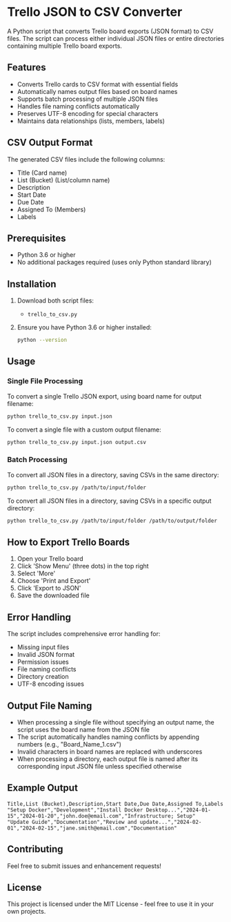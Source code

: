 # Trello JSON to CSV Converter

A Python script that converts Trello board exports (JSON format) to CSV files. The script can process either individual JSON files or entire directories containing multiple Trello board exports.

## Features

- Converts Trello cards to CSV format with essential fields
- Automatically names output files based on board names
- Supports batch processing of multiple JSON files
- Handles file naming conflicts automatically
- Preserves UTF-8 encoding for special characters
- Maintains data relationships (lists, members, labels)

## CSV Output Format

The generated CSV files include the following columns:
- Title (Card name)
- List (Bucket) (List/column name)
- Description
- Start Date
- Due Date
- Assigned To (Members)
- Labels

## Prerequisites

- Python 3.6 or higher
- No additional packages required (uses only Python standard library)

## Installation

1. Download both script files:
   - `trello_to_csv.py`

2. Ensure you have Python 3.6 or higher installed:
   ```bash
   python --version
   ```

## Usage

### Single File Processing

To convert a single Trello JSON export, using board name for output filename:
```bash
python trello_to_csv.py input.json
```

To convert a single file with a custom output filename:
```bash
python trello_to_csv.py input.json output.csv
```

### Batch Processing

To convert all JSON files in a directory, saving CSVs in the same directory:
```bash
python trello_to_csv.py /path/to/input/folder
```

To convert all JSON files in a directory, saving CSVs in a specific output directory:
```bash
python trello_to_csv.py /path/to/input/folder /path/to/output/folder
```

## How to Export Trello Boards

1. Open your Trello board
2. Click 'Show Menu' (three dots) in the top right
3. Select 'More'
4. Choose 'Print and Export'
5. Click 'Export to JSON'
6. Save the downloaded file

## Error Handling

The script includes comprehensive error handling for:
- Missing input files
- Invalid JSON format
- Permission issues
- File naming conflicts
- Directory creation
- UTF-8 encoding issues

## Output File Naming

- When processing a single file without specifying an output name, the script uses the board name from the JSON file
- The script automatically handles naming conflicts by appending numbers (e.g., "Board_Name_1.csv")
- Invalid characters in board names are replaced with underscores
- When processing a directory, each output file is named after its corresponding input JSON file unless specified otherwise

## Example Output

```csv
Title,List (Bucket),Description,Start Date,Due Date,Assigned To,Labels
"Setup Docker","Development","Install Docker Desktop...","2024-01-15","2024-01-20","john.doe@email.com","Infrastructure; Setup"
"Update Guide","Documentation","Review and update...","2024-02-01","2024-02-15","jane.smith@email.com","Documentation"
```

## Contributing

Feel free to submit issues and enhancement requests!

## License

This project is licensed under the MIT License - feel free to use it in your own projects.
